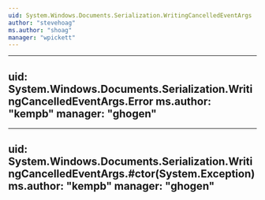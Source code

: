```yaml
---
uid: System.Windows.Documents.Serialization.WritingCancelledEventArgs
author: "stevehoag"
ms.author: "shoag"
manager: "wpickett"
---
```


---
uid: System.Windows.Documents.Serialization.WritingCancelledEventArgs.Error
ms.author: "kempb"
manager: "ghogen"
---

---
uid: System.Windows.Documents.Serialization.WritingCancelledEventArgs.#ctor(System.Exception)
ms.author: "kempb"
manager: "ghogen"
---
